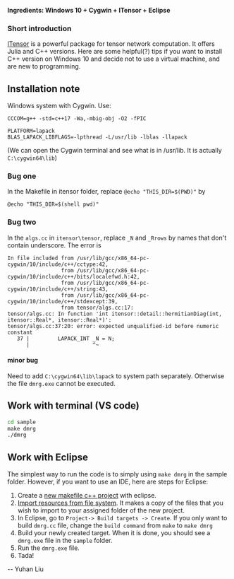 **Ingredients: Windows 10 + Cygwin + ITensor + Eclipse**

### Short introduction
[ITensor](https://itensor.org/) is a powerful package for tensor network computation. It offers Julia and C++ versions. Here are some helpful(?) tips if you want to install C++ version on Windows 10 and decide not to use a virtual machine, and are new to programming. 

## Installation note
Windows system with Cygwin. Use:
```
CCCOM=g++ -std=c++17 -Wa,-mbig-obj -O2 -fPIC

PLATFORM=lapack
BLAS_LAPACK_LIBFLAGS=-lpthread -L/usr/lib -lblas -llapack 
```
(We can open the Cygwin terminal and see what is in /usr/lib. It is actually `C:\cygwin64\lib`)

### Bug one
In the Makefile in itensor folder, replace `@echo "THIS_DIR=$(PWD)"` by
```
@echo "THIS_DIR=$(shell pwd)"
```

### Bug two
In the `algs.cc` in `itensor\tensor`, replace `_N` and `_Rrows` by names that don't contain underscore. The error is
```
In file included from /usr/lib/gcc/x86_64-pc-cygwin/10/include/c++/cctype:42,
                 from /usr/lib/gcc/x86_64-pc-cygwin/10/include/c++/bits/localefwd.h:42,
                 from /usr/lib/gcc/x86_64-pc-cygwin/10/include/c++/string:43,
                 from /usr/lib/gcc/x86_64-pc-cygwin/10/include/c++/stdexcept:39,
                 from tensor/algs.cc:17:
tensor/algs.cc: In function 'int itensor::detail::hermitianDiag(int, itensor::Real*, itensor::Real*)':
tensor/algs.cc:37:20: error: expected unqualified-id before numeric constant
   37 |         LAPACK_INT _N = N;
      |                    ^~
```

#### minor bug
Need to add `C:\cygwin64\lib\lapack` to system path separately. Otherwise the file `dmrg.exe` cannot be executed.


## Work with terminal (VS code)
```cmd
cd sample
make dmrg
./dmrg
```

## Work with Eclipse
The simplest way to run the code is to simply using `make dmrg` in the sample folder. However, if you want to use an IDE, here are steps for Eclipse:

1. Create a [new makefile c++ project](https://mcuoneclipse.com/2017/07/22/tutorial-makefile-projects-with-eclipse/) with eclipse.
2. [Import resources from file system](https://help.eclipse.org/2021-03/index.jsp?topic=%2Forg.eclipse.cdt.doc.user%2Fgetting_started%2Fcdt_w_existing_code.htm&cp=13_1_8). It makes a copy of the files that you wish to import to your assigned folder of the new project.
3. In Eclipse, go to `Project-> Build targets -> Create`. If you only want to build `dmrg.cc` file, change the `build command` from `make` to `make dmrg`
4. Build your newly created target. When it is done, you should see a `dmrg.exe` file in the `sample` folder.
5. Run the `dmrg.exe` file.
6. Tada!

-- Yuhan Liu
